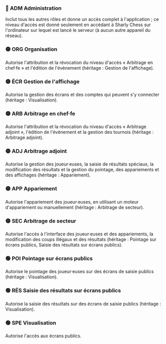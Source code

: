 <!-- Ne pas éditer ce tableau manuellement, utiliser plutôt le script generate_access_levels_doc.py. -->

### 🔴 ADM Administration
Inclut tous les autres rôles et donne un accès complet à l'application ; ce niveau d'accès est donné seulement en accédant à Sharly Chess sur l'ordinateur sur lequel est lancé le serveur (à aucun autre appareil du réseau).

### 🟡 ORG Organisation
Autorise l'attribution et la révocation du niveau d'accès « Arbitrage en chef·fe » et l'édition de l'évènement (héritage : Gestion de l'affichage).

### 🟡 ÉCR Gestion de l'affichage
Autorise la gestion des écrans et des comptes qui peuvent s'y connecter (héritage : Visualisation).

### 🟡 ARB Arbitrage en chef·fe
Autorise l'attribution et la révocation du niveau d'accès « Arbitrage adjoint », l'édition de l'évènement et la gestion des tournois (héritage : Arbitrage adjoint).

### 🟡 ADJ Arbitrage adjoint
Autorise la gestion des joueur·euses, la saisie de résultats spéciaux, la modification des résultats et la gestion du pointage, des appariements et des affichages (héritage : Appariement).

### 🟡 APP Appariement
Autorise l'appariement des joueur·euses, en utilisant un moteur d'appariement ou manuellement (héritage : Arbitrage de secteur).

### 🟡 SEC Arbitrage de secteur
Autorise l'accès à l'interface des joueur·euses et des appariements, la modification des coups illégaux et des résultats (héritage : Pointage sur écrans publics, Saisie des résultats sur écrans publics).

### 🟢 POI Pointage sur écrans publics
Autorise le pointage des joueur·euses sur des écrans de saisie publics (héritage : Visualisation).

### 🟢 RÉS Saisie des résultats sur écrans publics
Autorise la saisie des résultats sur des écrans de saisie publics (héritage : Visualisation).

### 🟢 SPE Visualisation
Autorise l'accès aux écrans publics.

<!-- Généré par le script generate_access_levels_doc.py (2025-09-19 15:51) -->

